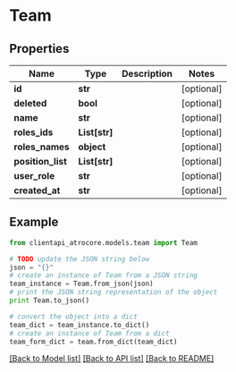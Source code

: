 # Team


## Properties
Name | Type | Description | Notes
------------ | ------------- | ------------- | -------------
**id** | **str** |  | [optional] 
**deleted** | **bool** |  | [optional] 
**name** | **str** |  | [optional] 
**roles_ids** | **List[str]** |  | [optional] 
**roles_names** | **object** |  | [optional] 
**position_list** | **List[str]** |  | [optional] 
**user_role** | **str** |  | [optional] 
**created_at** | **str** |  | [optional] 

## Example

```python
from clientapi_atrocore.models.team import Team

# TODO update the JSON string below
json = "{}"
# create an instance of Team from a JSON string
team_instance = Team.from_json(json)
# print the JSON string representation of the object
print Team.to_json()

# convert the object into a dict
team_dict = team_instance.to_dict()
# create an instance of Team from a dict
team_form_dict = team.from_dict(team_dict)
```
[[Back to Model list]](../README.md#documentation-for-models) [[Back to API list]](../README.md#documentation-for-api-endpoints) [[Back to README]](../README.md)


